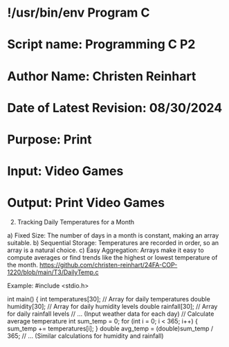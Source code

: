 # !/usr/bin/env Program C
# Script name: Programming C P2
# Author Name: Christen Reinhart
# Date of Latest Revision: 08/30/2024
# Purpose: Print
# Input: Video Games
# Output: Print Video Games

2. Tracking Daily Temperatures for a Month

a) Fixed Size: The number of days in a month is constant, making an array suitable.
b) Sequential Storage: Temperatures are recorded in order, so an array is a natural choice.
c) Easy Aggregation: Arrays make it easy to compute averages or find trends like the highest or lowest temperature of the month.
https://github.com/christen-reinhart/24FA-COP-1220/blob/main/T3/DailyTemp.c

Example:
#include <stdio.h>

int main() {
    int temperatures[30];  // Array for daily temperatures
    double humidity[30];   // Array for daily humidity levels
    double rainfall[30];   // Array for daily rainfall levels
// ... (Input weather data for each day)
// Calculate average temperature
int sum_temp = 0;
for (int i = 0; i < 365; i++) {
    sum_temp += temperatures[i];
}
double avg_temp = (double)sum_temp / 365;
// ... (Similar calculations for humidity and rainfall)














